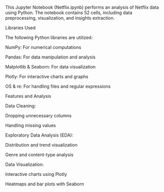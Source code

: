 This Jupyter Notebook (Netflix.ipynb) performs an analysis of Netflix data using Python. The notebook contains 52 cells, including data preprocessing, visualization, and insights extraction.

Libraries Used

The following Python libraries are utilized:

NumPy: For numerical computations

Pandas: For data manipulation and analysis

Matplotlib & Seaborn: For data visualization

Plotly: For interactive charts and graphs

OS & re: For handling files and regular expressions

Features and Analysis

Data Cleaning:

Dropping unnecessary columns

Handling missing values

Exploratory Data Analysis (EDA):

Distribution and trend visualization

Genre and content-type analysis

Data Visualization:

Interactive charts using Plotly

Heatmaps and bar plots with Seaborn 
